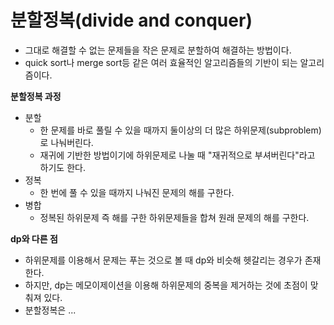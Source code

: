 # 분할정복(divide and conquer)
- 그대로 해결할 수 없는 문제들을 작은 문제로 분할하여 해결하는 방법이다.
- quick sort나 merge sort등 같은 여러 효율적인 알고리즘들의 기반이 되는 알고리즘이다.

**분할정복 과정**
- 분할
  - 한 문제를 바로 풀릴 수 있을 때까지 둘이상의 더 많은 하위문제(subproblem)로 나눠버린다.
  - 재귀에 기반한 방법이기에 하위문제로 나눌 때 "재귀적으로 부셔버린다"라고 하기도 한다.
- 정복
  - 한 번에 풀 수 있을 때까지 나눠진 문제의 해를 구한다.
- 병합
  - 정복된 하위문제 즉 해를 구한 하위문제들을 합쳐 원래 문제의 해를 구한다.
  
  
**dp와 다른 점**
- 하위문제를 이용해서 문제는 푸는 것으로 볼 때 dp와 비슷해 헷갈리는 경우가 존재한다.
- 하지만, dp는 메모이제이션을 이용해 하위문제의 중복을 제거하는 것에 초점이 맞춰져 있다.
- 분할정복은 ...
